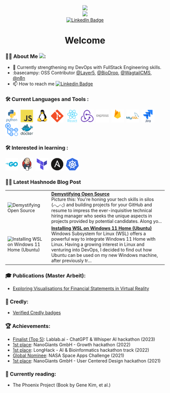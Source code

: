  <div id="header" align="center">
  <img src="https://github.com/sandramsc/sandramsc/assets/19821445/d6141614-d28e-4801-96de-674e517bfb87" width="1050" />
</div>
 <div id="header" align="center">
  <img src="https://media.giphy.com/media/L1R1tvI9svkIWwpVYr/giphy.gif" width="250"/>
</div>
<div id="badges" align="center">
<a href="https://linkedin.com/in/sandraashipala">
  <img src="https://img.shields.io/badge/LinkedIn-blue?style=for-the-badge&logo=linkedin&logoColor=white" alt="LinkedIn Badge"/>
 </a>
</div>
<h1 align="center">
 Welcome
</h1>

### :woman_technologist: About Me <img src="https://media.giphy.com/media/WUlplcMpOCEmTGBtBW/giphy.gif" width="30">:

- :telescope: Currently strengthening my DevOps with FullStack Engineering skills.
- :basecampy: OSS Contributor [@Layer5](https://layer5.io), [@BioDrop](https://www.biodrop.io/), [@WagtailCMS](https://wagtail.org), [@n8n](https://n8n.io)
- :mailbox: How to reach me [![Linkedin Badge](https://img.shields.io/badge/-LINKEDIN-blue?style=flat&logo=Linkedin&logoColor=white)](https://linkedin.com/in/sandraashipala)

### 🛠️ Current Languages and Tools :
<div>
  <img src="https://github.com/devicons/devicon/blob/master/icons/python/python-original-wordmark.svg" title="Python" alt="Python" width="40" height="40"/>&nbsp;
  <img src="https://github.com/devicons/devicon/blob/master/icons/javascript/javascript-original.svg" title="JavaScript" alt="JavaScript" width="40" height="40"/>&nbsp;
  <img src="https://github.com/devicons/devicon/blob/master/icons/linux/linux-original.svg" title="Linux" alt="Linux" width="40" height="40"/>&nbsp;
  <img src="https://github.com/devicons/devicon/blob/master/icons/git/git-original.svg" title="Git" alt="Git" width="40" height="40"/>&nbsp;
 <img src="https://github.com/devicons/devicon/blob/master/icons/react/react-original-wordmark.svg" title="React" alt="Git" width="40" height="40"/>&nbsp;
  <img src="https://github.com/devicons/devicon/blob/master/icons/redux/redux-original.svg" title="Git" alt="Git" width="40" height="40"/>&nbsp;
  <img src="https://github.com/devicons/devicon/blob/master/icons/express/express-original-wordmark.svg" title="Express" alt="Express" width="40" height="40"/>&nbsp;
 <img src="https://github.com/devicons/devicon/blob/master/icons/firebase/firebase-original-wordmark.svg" title="Firebase" alt="Firebase" width="40" height="40"/>&nbsp;
 <img src="https://github.com/devicons/devicon/blob/master/icons/mysql/mysql-original-wordmark.svg" title="MySQL" alt="MySQL" width="40" height="40"/>&nbsp;
 <img src="https://github.com/devicons/devicon/blob/master/icons/jira/jira-original-wordmark.svg" title="Jira" alt="Jira" width="40" height="40"/>&nbsp;
  <img src="https://github.com/devicons/devicon/blob/master/icons/githubactions/githubactions-original.svg" title="Jenkins" alt="Jenkins" width="40" height="40"/>&nbsp;
 <img src="https://github.com/devicons/devicon/blob/master/icons/docker/docker-original-wordmark.svg" title="Git" alt="Docker" width="40" height="40"/>&nbsp;

</div>

### 🛠️ Interested in learning :
<div>
  <img src="https://github.com/devicons/devicon/blob/master/icons/go/go-original-wordmark.svg" title="Git" alt="Golang" width="40" height="40"/>&nbsp;
  <img src="https://github.com/devicons/devicon/blob/master/icons/jenkins/jenkins-original.svg" title="Jenkins" alt="Jenkins" width="40" height="40"/>&nbsp;
  <img src="https://github.com/devicons/devicon/blob/master/icons/terraform/terraform-original.svg" title="Terraform" alt="Terraform" width="40" height="40"/>&nbsp;
 <img src="https://github.com/devicons/devicon/blob/master/icons/ansible/ansible-original.svg" title="Ansible" alt="Ansible" width="40" height="40"/>&nbsp;
  <img src="https://github.com/devicons/devicon/blob/master/icons/kubernetes/kubernetes-original.svg" title="Kubernetes" alt="Kubernetes" width="40" height="40"/>&nbsp;
</div>

### ✍🏽 Latest Hashnode Blog Post
<!-- HASHNODE_BLOG:START -->
<table><tr><td><img src="https://cdn.hashnode.com/res/hashnode/image/upload/v1710107638499/c5f6c31a-d900-43e2-9203-5d07b9aa5eea.png" alt="Demystifying Open Source"></td><td><a href="https://sandraashipala.hashnode.dev/demystifying-open-source"><strong>Demystifying Open Source</strong></a><br>Picture this: You're honing your tech skills in silos (⌒_⌒;) and building projects for your GitHub and resume to impress the ever-inquisitive technical hiring manager who seeks the unique aspects in projects provided by potential candidates. Along yo...</td></tr><tr><td><img src="https://cdn.hashnode.com/res/hashnode/image/upload/v1703876433642/1697864a-77d1-4998-93af-e111fe6bed53.png" alt="Installing WSL on Windows 11 Home (Ubuntu)"></td><td><a href="https://sandraashipala.hashnode.dev/installing-wsl-on-windows-11-home-ubuntu"><strong>Installing WSL on Windows 11 Home (Ubuntu)</strong></a><br>Windows Subsystem for Linux (WSL) offers a powerful way to integrate Windows 11 Home with Linux. Having a growing interest in Linux and venturing into DevOps, I decided to find out how Ubuntu can be used on my new Windows machine, after previously tr...</td></tr></table>
<!-- HASHNODE_BLOG:END -->

### 🎓 Publications (Master Arbeit): 
- [Exploring Visualisations for Financial Statements in Virtual Reality](https://ieeexplore.ieee.org/document/9319099)

### 🚀 Credly: 
- [Verified Credly badges](https://www.credly.com/users/sandra-ashipala/badges)

### 🏆 Achievements:
- [Finalist (Top 5)](https://lablab.ai/event/chatgpt-api-and-whisper-api-global-hackathon): Lablab.ai - ChatGPT & Whisper AI hackathon (2023)
- [1st place](https://github.com/sandramsc/Hackathons_2021-to-2023/tree/main/HyperStream): NanoGiants GmbH - Growth hackathon (2022)
- [1st place](https://github.com/sandramsc/Hackathons_2021-to-2023/tree/main/biocoins): LongHack - AI & Bioinformatics hackathon track (2022)
- [Global Nominee](https://github.com/sandramsc/sandramsc.github.io): NASA Space Apps Challenge (2021)
- [1st place](https://github.com/sandramsc/Hackathons_2021-to-2023/tree/main/TVA): NanoGiants GmbH - User Centered Design hackathon (2021)

### 📖 Currently reading:
- The Phoenix Project (Book by Gene Kim, et al.)


